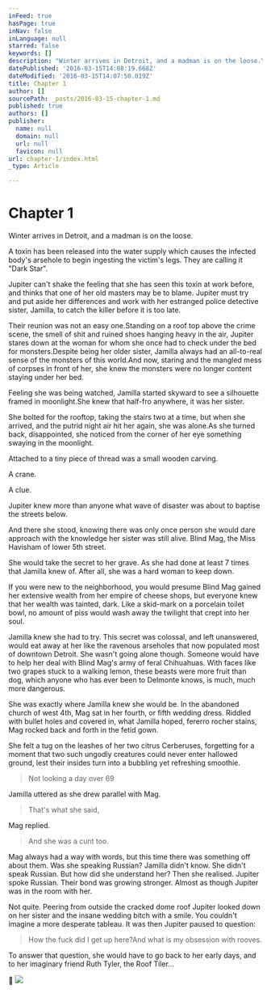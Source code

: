 ```yaml
---
inFeed: true
hasPage: true
inNav: false
inLanguage: null
starred: false
keywords: []
description: "Winter arrives in Detroit, and a madman is on the loose.\_"
datePublished: '2016-03-15T14:08:19.668Z'
dateModified: '2016-03-15T14:07:50.019Z'
title: Chapter 1
author: []
sourcePath: _posts/2016-03-15-chapter-1.md
published: true
authors: []
publisher:
  name: null
  domain: null
  url: null
  favicon: null
url: chapter-1/index.html
_type: Article

---
```

# Chapter 1

Winter arrives in Detroit, and a madman is on the loose. 

A
toxin has been released into the water supply which causes the infected body's
arsehole to begin ingesting the victim's legs. They are calling it "Dark
Star".

Jupiter can't shake the feeling that she has seen this toxin
at work before, and thinks that one of her old masters may be to blame. Jupiter
must try and put aside her differences and work with her estranged police
detective sister, Jamilla, to catch the killer before it is too late.

Their reunion was not an easy one.Standing on a roof top above the crime scene,
the smell of shit and ruined shoes hanging heavy in the air, Jupiter stares
down at the woman for whom she once had to check under the bed for
monsters.Despite being her older
sister, Jamilla always had an all-to-real sense of the monsters of this
world.And now, staring and the mangled
mess of corpses in front of her, she knew the monsters were no longer content
staying under her bed.

Feeling she was being watched, Jamilla started skyward to
see a silhouette framed in moonlight.She knew that half-fro anywhere, it was her sister.

She bolted for the rooftop, taking the stairs two at a time,
but when she arrived, and the putrid night air hit her again, she was
alone.As she turned back, disappointed,
she noticed from the corner of her eye something swaying in the moonlight. 

Attached to a tiny piece of thread was a
small wooden carving. 

A crane. 

A clue.

Jupiter knew more than anyone what wave of disaster was about to baptise
the streets below.

And there she stood, knowing there was only once person she
would dare approach with the knowledge her sister was still alive. Blind Mag, the Miss Havisham of lower 5th
street.

She would take the secret to her grave. As she had done at least 7 times that Jamilla
knew of. After all, she was a hard woman
to keep down.

If you were new to the neighborhood, you would presume Blind
Mag gained her extensive wealth from her empire of cheese shops, but everyone
knew that her wealth was tainted, dark. Like a skid-mark on a porcelain toilet
bowl, no amount of piss would wash away the twilight that crept into her soul.

Jamilla knew she had to try. This secret was colossal, and
left unanswered, would eat away at her
like the ravenous arseholes that now populated most of downtown Detroit. She
wasn't going alone though. Someone would have to help her deal with Blind Mag's
army of feral Chihuahuas. With faces like two grapes stuck to a walking lemon,
these beasts were more fruit than dog, which anyone who has ever been to
Delmonte knows, is much, much more dangerous.

She was exactly where Jamilla knew she would be. In the abandoned church of west 4th, Mag sat
in her fourth, or fifth wedding dress. Riddled with bullet holes and covered in, what Jamilla hoped, fererro
rocher stains, Mag rocked back and forth in the fetid gown.

She felt a tug on the leashes of her two citrus Cerberuses,
forgetting for a moment that two such ungodly creatures could never enter
hallowed ground, lest their insides turn into a bubbling yet refreshing
smoothie.

> Not looking a day over 69 

Jamilla uttered as she drew
parallel with Mag.

> That's what she said, 

Mag replied.

> And she was a cunt too.

Mag always had a way with words, but this time there was
something off about them. Was she
speaking Russian? Jamilla didn't
know. She didn't speak Russian. But how did she understand her? Then she realised. Jupiter spoke Russian. Their bond was growing stronger. Almost as though Jupiter was in the room with
her.

Not quite. Peering
from outside the cracked dome roof Jupiter looked down on her sister and the
insane wedding bitch with a smile. You
couldn't imagine a more desperate tableau. It was then Jupiter paused to question: 
> 
> How the fuck did I get up
> here?And what is my obsession with
> rooves.

To answer that question, she would have to go back to her
early days, and to her imaginary friend Ruth Tyler, the Roof Tiler...


![](https://the-grid-user-content.s3-us-west-2.amazonaws.com/eda17647-ef1c-42b5-ad4d-78c8e2dc37fc.jpg)